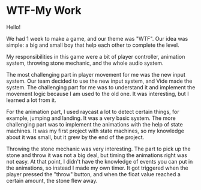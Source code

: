 # WTF-My Work

Hello!

We had 1 week to make a game, and our theme was "WTF". Our idea was simple: a big and small boy that help each other to complete the level.

My responsibilities in this game were a bit of player controller, animation system, throwing stone mechanic, and the whole audio system.

The most challenging part in player movement for me was the new input system. Our team decided to use the new input system, and Vide made the system. The challenging part for me was to understand it and implement the movement logic because I am used to the old one. It was interesting, but I learned a lot from it.

For the animation part, I used raycast a lot to detect certain things, for example, jumping and landing. It was a very basic system. The more challenging part was to implement the animations with the help of state machines. It was my first project with state machines, so my knowledge about it was small, but it grew by the end of the project.

Throwing the stone mechanic was very interesting. The part to pick up the stone and throw it was not a big deal, but timing the animations right was not easy. At that point, I didn't have the knowledge of events you can put in the animations, so instead I made my own timer. It got triggered when the player pressed the "throw" button, and when the float value reached a certain amount, the stone flew away.

 

